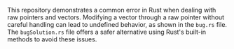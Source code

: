 This repository demonstrates a common error in Rust when dealing with raw pointers and vectors. Modifying a vector through a raw pointer without careful handling can lead to undefined behavior, as shown in the `bug.rs` file.  The `bugSolution.rs` file offers a safer alternative using Rust's built-in methods to avoid these issues.